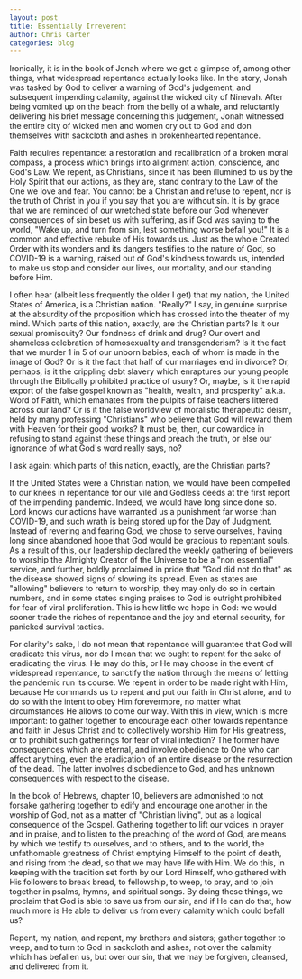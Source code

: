 ```yaml
---
layout: post
title: Essentially Irreverent
author: Chris Carter
categories: blog
---
```


Ironically, it is in the book of Jonah where we get a glimpse of, among other things, what widespread repentance actually looks like. In the story, Jonah was tasked by God to deliver a warning of God's judgement, and subsequent impending calamity, against the wicked city of Ninevah. After being vomited up on the beach from the belly of a whale, and reluctantly delivering his brief message concerning this judgement, Jonah witnessed the entire city of wicked men and women cry out to God and don themselves with sackcloth and ashes in brokenhearted repentance.



Faith requires repentance: a restoration and recalibration of a broken moral compass, a process which brings into alignment action, conscience, and God's Law. We repent, as Christians, since it has been illumined to us by the Holy Spirit that our actions, as they are, stand contrary to the Law of the One we love and fear. You cannot be a Christian and refuse to repent, nor is the truth of Christ in you if you say that you are without sin. It is by grace that we are reminded of our wretched state before our God whenever consequences of sin beset us with suffering, as if God was saying to the world, "Wake up, and turn from sin, lest something worse befall you!" It is a common and effective rebuke of His towards us. Just as the whole Created Order with its wonders and its dangers testifies to the nature of God, so COVID-19 is a warning, raised out of God's kindness towards us, intended to make us stop and consider our lives, our mortality, and our standing before Him.



I often hear (albeit less frequently the older I get) that my nation, the United States of America, is a Christian nation. "Really?" I say, in genuine surprise at the absurdity of the proposition which has crossed into the theater of my mind. Which parts of this nation, exactly, are the Christian parts? Is it our sexual promiscuity? Our fondness of drink and drug? Our overt and shameless celebration of homosexuality and transgenderism? Is it the fact that we murder 1 in 5 of our unborn babies, each of whom is made in the image of God? Or is it the fact that half of our marriages end in divorce? Or, perhaps, is it the crippling debt slavery which enraptures our young people through the Biblically prohibited practice of usury? Or, maybe, is it the rapid export of the false gospel known as "health, wealth, and prosperity" a.k.a. Word of Faith, which emanates from the pulpits of false teachers littered across our land? Or is it the false worldview of moralistic therapeutic deism, held by many professing "Christians" who believe that God will reward them with Heaven for their good works? It must be, then, our cowardice in refusing to stand against these things and preach the truth, or else our ignorance of what God's word really says, no?



I ask again: which parts of this nation, exactly, are the Christian parts?



If the United States were a Christian nation, we would have been compelled to our knees in repentance for our vile and Godless deeds at the first report of the impending pandemic. Indeed, we would have long since done so. Lord knows our actions have warranted us a punishment far worse than COVID-19, and such wrath is being stored up for the Day of Judgment. Instead of revering and fearing God, we chose to serve ourselves, having long since abandoned hope that God would be gracious to repentant souls. As a result of this, our leadership declared the weekly gathering of believers to worship the Almighty Creator of the Universe to be a "non essential" service, and further, boldly proclaimed in pride that "God did not do that" as the disease showed signs of slowing its spread. Even as states are "allowing" believers to return to worship, they may only do so in certain numbers, and in some states singing praises to God is outright prohibited for fear of viral proliferation. This is how little we hope in God: we would sooner trade the riches of repentance and the joy and eternal security, for panicked survival tactics.



For clarity's sake, I do not mean that repentance will guarantee that God will eradicate this virus, nor do I mean that we ought to repent for the sake of eradicating the virus. He may do this, or He may choose in the event of widespread repentance, to sanctify the nation through the means of letting the pandemic run its course. We repent in order to be made right with Him, because He commands us to repent and put our faith in Christ alone, and to do so with the intent to obey Him forevermore, no matter what circumstances He allows to come our way. With this in view, which is more important: to gather together to encourage each other towards repentance and faith in Jesus Christ and to collectively worship Him for His greatness, or to prohibit such gatherings for fear of viral infection? The former have consequences which are eternal, and involve obedience to One who can affect anything, even the eradication of an entire disease or the resurrection of the dead. The latter involves disobedience to God, and has unknown consequences with respect to the disease.



In the book of Hebrews, chapter 10, believers are admonished to not forsake gathering together to edify and encourage one another in the worship of God, not as a matter of "Christian living", but as a logical consequence of the Gospel. Gathering together to lift our voices in prayer and in praise, and to listen to the preaching of the word of God, are means by which we testify to ourselves, and to others, and to the world, the unfathomable greatness of Christ emptying Himself to the point of death, and rising from the dead, so that we may have life with Him. We do this, in keeping with the tradition set forth by our Lord Himself, who gathered with His followers to break bread, to fellowship, to weep, to pray, and to join together in psalms, hymns, and spiritual songs. By doing these things, we proclaim that God is able to save us from our sin, and if He can do that, how much more is He able to deliver us from every calamity which could befall us?



Repent, my nation, and repent, my brothers and sisters; gather together to weep, and to turn to God in sackcloth and ashes, not over the calamity which has befallen us, but over our sin, that we may be forgiven, cleansed, and delivered from it.
